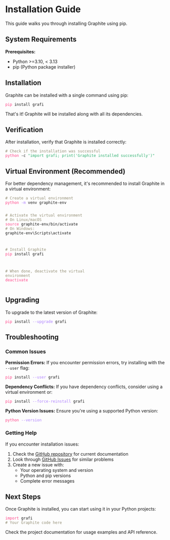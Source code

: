 # Installation Guide

This guide walks you through installing Graphite using pip.

## System Requirements

**Prerequisites:**

- Python >=3.10, < 3.13
- pip (Python package installer)

## Installation

Graphite can be installed with a single command using pip:

<!-- ```bash
pip install grafi
``` -->

<div class="bash"><pre>
<code><span style="color:#FF4689">pip</span> install grafi</code></pre></div>

That's it! Graphite will be installed along with all its dependencies.

## Verification

After installation, verify that Graphite is installed correctly:

<!-- ```bash
# Check if the installation was successful
python -c "import grafi; print('Graphite installed successfully')"
``` -->

<div class="bash"><pre>
<code><span style="color:#959077"># Check if the installation was successful</span>
<span style="color:#FF4689">python</span> -c <span style="color:#2fb170">"import grafi; print('Graphite installed successfully')"</span></code></pre></div>

## Virtual Environment (Recommended)

For better dependency management, it's recommended to install Graphite in a virtual environment:

<!-- ```bash
# Create a virtual environment
python -m venv .venv

# Activate the virtual environment
# On Linux/macOS:
source .venv/bin/activate
# On Windows:
graphite-env\Scripts\activate

# Install Graphite
pip install grafi

# When done, deactivate the virtual environment
deactivate
``` -->

<div class="bash"><pre>
<code><span style="color:#959077"># Create a virtual environment</span>
<span style="color:#FF4689">python</span> <span style="color:#AE81FF">-m</span> venv graphite-env

<span style="color:#959077"># Activate the virtual environment</span>
<span style="color:#959077"># On Linux/macOS</span>
<span style="color:#FF4689">source</span> graphite-env/bin/activate
<span style="color:#959077"># On Windows:</span>
graphite-env\Scripts\activate

<span style="color:#959077"># Install Graphite</span>
<span style="color:#FF4689">pip</span> install grafi

<span style="color:#959077"># When done, deactivate the virtual environment</span>
<span style="color:#FF4689">deactivate</span></code></pre></div>

## Upgrading

To upgrade to the latest version of Graphite:

<!-- ```bash
pip install --upgrade grafi
``` -->

<div class="bash"><pre>
<code><span style="color:#FF4689">pip</span> install <span style="color:#AE81FF">--upgrade</span> grafi</code></pre></div>

## Troubleshooting

### Common Issues

**Permission Errors:**
If you encounter permission errors, try installing with the `--user` flag:

<!-- ```bash
pip install --user grafi
``` -->

<div class="bash"><pre>
<code><span style="color:#FF4689">pip</span> install <span style="color:#AE81FF">--user</span> grafi</code></pre></div>

**Dependency Conflicts:**
If you have dependency conflicts, consider using a virtual environment or:

<!-- ```bash
pip install --force-reinstall grafi
``` -->

<div class="bash"><pre>
<code><span style="color:#FF4689">pip</span> install <span style="color:#AE81FF">--force-reinstall</span> grafi</code></pre></div>

**Python Version Issues:**
Ensure you're using a supported Python version:

<!-- ```bash
python --version
``` -->

<div class="bash"><pre>
<code><span style="color:#FF4689">python</span> <span style="color:#AE81FF">--version</span></code></pre></div>

### Getting Help

If you encounter installation issues:

1. Check the [GitHub repository](https://github.com/binome-dev/graphite) for current documentation
2. Look through [GitHub Issues](https://github.com/binome-dev/graphite/issues) for similar problems
3. Create a new issue with:
   - Your operating system and version
   - Python and pip versions
   - Complete error messages

## Next Steps

Once Graphite is installed, you can start using it in your Python projects:

<!-- ```python
import grafi
# Your Graphite code here
``` -->
<div class="bash"><pre>
<code><span style="color:#FF4689">import</span> grafi</span>
<span style="color:#959077"># Your Graphite code here</span></code></pre></div>

Check the project documentation for usage examples and API reference.
